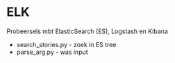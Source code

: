 # ELK
Probeersels mbt ElasticSearch (ES), Logstash en Kibana
* search_stories.py - zoek in ES tree
* parse_arg.py - was input
